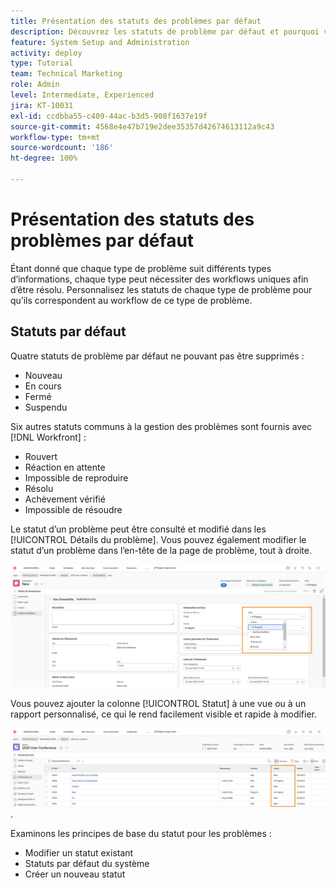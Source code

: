 ```yaml
---
title: Présentation des statuts des problèmes par défaut
description: Découvrez les statuts de problème par défaut et pourquoi vous souhaitez peut-être les personnaliser pour qu’ils correspondent au workflow de votre entreprise.
feature: System Setup and Administration
activity: deploy
type: Tutorial
team: Technical Marketing
role: Admin
level: Intermediate, Experienced
jira: KT-10031
exl-id: ccdbba55-c409-44ac-b3d5-908f1637e19f
source-git-commit: 4568e4e47b719e2dee35357d42674613112a9c43
workflow-type: tm+mt
source-wordcount: '186'
ht-degree: 100%

---
```


# Présentation des statuts des problèmes par défaut

Étant donné que chaque type de problème suit différents types d’informations, chaque type peut nécessiter des workflows uniques afin d’être résolu. Personnalisez les statuts de chaque type de problème pour qu’ils correspondent au workflow de ce type de problème.

<!--
add URL in paragraph below
-->

## Statuts par défaut

Quatre statuts de problème par défaut ne pouvant pas être supprimés :

* Nouveau
* En cours
* Fermé
* Suspendu

Six autres statuts communs à la gestion des problèmes sont fournis avec [!DNL Workfront] :

* Rouvert
* Réaction en attente
* Impossible de reproduire
* Résolu
* Achèvement vérifié
* Impossible de résoudre

<!--
need URL in paragraph below
-->


Le statut d’un problème peut être consulté et modifié dans les [!UICONTROL Détails du problème]. Vous pouvez également modifier le statut d’un problème dans l’en-tête de la page de problème, tout à droite.

![[!UICONTROL Option Statut] dans l’en-tête de page et page [!UICONTROL Détails du problème].](assets/admin-fund-issue-details-status.png)

Vous pouvez ajouter la colonne [!UICONTROL Statut] à une vue ou à un rapport personnalisé, ce qui le rend facilement visible et rapide à modifier.

![[!UICONTROL Colonne Statut] dans une [!UICONTROL Vue]](assets/admin-fund-issue-status-view.png).

<!--
link the bullets below to the articles
-->

Examinons les principes de base du statut pour les problèmes :

* Modifier un statut existant
* Statuts par défaut du système
* Créer un nouveau statut
